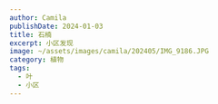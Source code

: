 ```yaml
---
author: Camila
publishDate: 2024-01-03
title: 石楠
excerpt: 小区发现
image: ~/assets/images/camila/202405/IMG_9186.JPG
category: 植物
tags:
  - 叶
  - 小区
---
```


